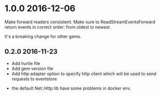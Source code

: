 # 1.0.0 2016-12-06
Make forward readers consistent. Make sure to ReadStreamEventsForward return events in
correct order: from oldest to newest.

It's a breaking change for other gems.


## 0.2.0 2016-11-23
* Add hurtle file
* Add gem version file
* Add http adapter option to specify http client which will be used to send requests to eventstore
- the default Net::Http lib have some problems in docker env.



